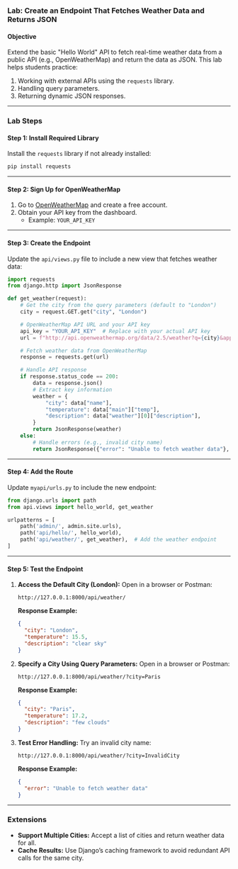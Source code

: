 ### **Lab: Create an Endpoint That Fetches Weather Data and Returns JSON**

#### **Objective**

Extend the basic "Hello World" API to fetch real-time weather data from a public API (e.g., OpenWeatherMap) and return the data as JSON. This lab helps students practice:

1. Working with external APIs using the `requests` library.
2. Handling query parameters.
3. Returning dynamic JSON responses.

---

### **Lab Steps**

#### **Step 1: Install Required Library**

Install the `requests` library if not already installed:

```bash
pip install requests
```

---

#### **Step 2: Sign Up for OpenWeatherMap**

1. Go to [OpenWeatherMap](https://openweathermap.org/api) and create a free account.
2. Obtain your API key from the dashboard.
   - Example: `YOUR_API_KEY`

---

#### **Step 3: Create the Endpoint**

Update the `api/views.py` file to include a new view that fetches weather data:

```python
import requests
from django.http import JsonResponse

def get_weather(request):
    # Get the city from the query parameters (default to "London")
    city = request.GET.get("city", "London")

    # OpenWeatherMap API URL and your API key
    api_key = "YOUR_API_KEY"  # Replace with your actual API key
    url = f"http://api.openweathermap.org/data/2.5/weather?q={city}&appid={api_key}&units=metric"

    # Fetch weather data from OpenWeatherMap
    response = requests.get(url)

    # Handle API response
    if response.status_code == 200:
        data = response.json()
        # Extract key information
        weather = {
            "city": data["name"],
            "temperature": data["main"]["temp"],
            "description": data["weather"][0]["description"],
        }
        return JsonResponse(weather)
    else:
        # Handle errors (e.g., invalid city name)
        return JsonResponse({"error": "Unable to fetch weather data"}, status=400)
```

---

#### **Step 4: Add the Route**

Update `myapi/urls.py` to include the new endpoint:

```python
from django.urls import path
from api.views import hello_world, get_weather

urlpatterns = [
    path('admin/', admin.site.urls),
    path('api/hello/', hello_world),
    path('api/weather/', get_weather),  # Add the weather endpoint
]
```

---

#### **Step 5: Test the Endpoint**

1. **Access the Default City (London):**
   Open in a browser or Postman:

   ```
   http://127.0.0.1:8000/api/weather/
   ```

   **Response Example:**

   ```json
   {
     "city": "London",
     "temperature": 15.5,
     "description": "clear sky"
   }
   ```

2. **Specify a City Using Query Parameters:**
   Open in a browser or Postman:

   ```
   http://127.0.0.1:8000/api/weather/?city=Paris
   ```

   **Response Example:**

   ```json
   {
     "city": "Paris",
     "temperature": 17.2,
     "description": "few clouds"
   }
   ```

3. **Test Error Handling:**
   Try an invalid city name:
   ```
   http://127.0.0.1:8000/api/weather/?city=InvalidCity
   ```
   **Response Example:**
   ```json
   {
     "error": "Unable to fetch weather data"
   }
   ```

---

### **Extensions**

- **Support Multiple Cities:** Accept a list of cities and return weather data for all.
- **Cache Results:** Use Django’s caching framework to avoid redundant API calls for the same city.
